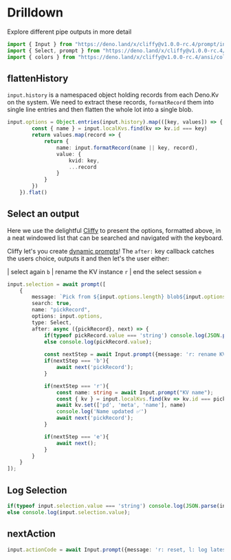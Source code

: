 # Drilldown
Explore different pipe outputs in more detail

```ts
import { Input } from "https://deno.land/x/cliffy@v1.0.0-rc.4/prompt/input.ts";
import { Select, prompt } from "https://deno.land/x/cliffy@v1.0.0-rc.4/prompt/mod.ts";
import { colors } from "https://deno.land/x/cliffy@v1.0.0-rc.4/ansi/colors.ts";
```
    
## flattenHistory
`input.history` is a namespaced object holding records from each Deno.Kv on the system. We need to extract these records, `formatRecord` them into single line entries and then flatten the whole lot into a single blob.
```ts
input.options = Object.entries(input.history).map(([key, values]) => {
        const { name } = input.localKvs.find(kv => kv.id === key)
        return values.map(record => {
            return {
                name: input.formatRecord(name || key, record),
                value: {
                    kvid: key,
                    ...record
                }
            }
        })
    }).flat()
```

## Select an output
Here we use the delightful [Cliffy](https://cliffy.io/docs) to present the options, formatted above, in a neat windowed list that can be searched and navigated with the keyboard.

Cliffy let's you create [dynamic prompts](https://cliffy.io/docs@v1.0.0-rc.4/prompt/dynamic-prompts)! The `after:` key callback catches the users choice, outputs it and then let's the user either:

| select again `b`
| rename the KV instance `r`
| end the select session `e`

```ts
input.selection = await prompt([
    { 
        message: `Pick from ${input.options.length} blob${input.options.length>0&&'s'} to drill down into:`, 
        search: true,
        name: "pickRecord",
        options: input.options,
        type: Select,
        after: async ({pickRecord}, next) => {
            if(typeof pickRecord.value === 'string') console.log(JSON.parse(pickRecord.value));
            else console.log(pickRecord.value);
            
            const nextStep = await Input.prompt({message: 'r: rename KV, b: back, e: end', minLength: 1, maxLength: 1});
            if(nextStep === 'b'){
                await next('pickRecord');
            }

            if(nextStep === 'r'){
                const name: string = await Input.prompt("KV name");
                const { kv } = input.localKvs.find(kv => kv.id === pickRecord.kvid)
                await kv.set(['pd', 'meta', 'name'], name)
                console.log('Name updated ✅')
                await next('pickRecord');
            }

            if(nextStep === 'e'){
                await next();
            }
        }
    }
]);
```

## Log Selection
```ts
if(typeof input.selection.value === 'string') console.log(JSON.parse(input.selection.value));
else console.log(input.selection.value);
```

## nextAction
```ts
input.actionCode = await Input.prompt({message: 'r: reset, l: log latest, d: drilldown, q: quit', minLength: 1, maxLength: 1});
```

